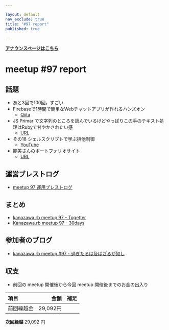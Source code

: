 ```yaml
---

layout: default
nav_exclude: true
title: "#97 report"
published: true

---
```


<div style="text-align: left;"><a href="/97/"><strong>アナウンスページはこちら</strong></a></div>

# meetup #97 report

## 話題

* あと3回で100回。すごい
* Firebaseで1時間で簡単なWebチャットアプリが作れるハンズオン
  + [Qiita](https://qiita.com/taketakekaho/items/52b7c196ddbd4cb3c968)
* JS Primar で文字列のところを読んでいるけどやっぱりこの手のテキスト処理はRubyで甘やかされたい感
  + [URL](https://jsprimer.net/basic/string/)
* その18 シェルスクリプトで学ぶ排他制御
  + [YouTube](https://www.youtube.com/watch?v=RPKt1p2SkxY&feature=youtu.be)
* 能美さんのポートフォリオサイト
  + [URL](https://27ma4-ryusei.netlify.app/)

## 運営ブレストログ

* [meetup 97 運用ブレストログ](https://github.com/kanazawarb/meetup/wiki/meetup-97-%E9%81%8B%E7%94%A8%E3%83%96%E3%83%AC%E3%82%B9%E3%83%88%E3%83%AD%E3%82%B0)

## まとめ

* [kanazawa.rb meetup 97 - Togetter](https://togetter.com/li/1595488)
* [Kanazawa.rb meetup 97 - 30days](https://30d.jp/kzrb/87)

## 参加者のブログ

* [kanazawa\.rb meetup \#97 \- 過ぎたるは及ばざるが如し](https://cotton-desu.hatenablog.com/entry/2020/09/26/120000)

## 収支

* 前回の meetup 開催後から今回 meetup 開催後までのお金の出入り

|項目                           |金額         |補足                                               |
|:------------------------------|------------:|:--------------------------------------------------|
| 前回繰越金                    |    29,092円 |                                                   |

**次回繰越**  29,092 円

